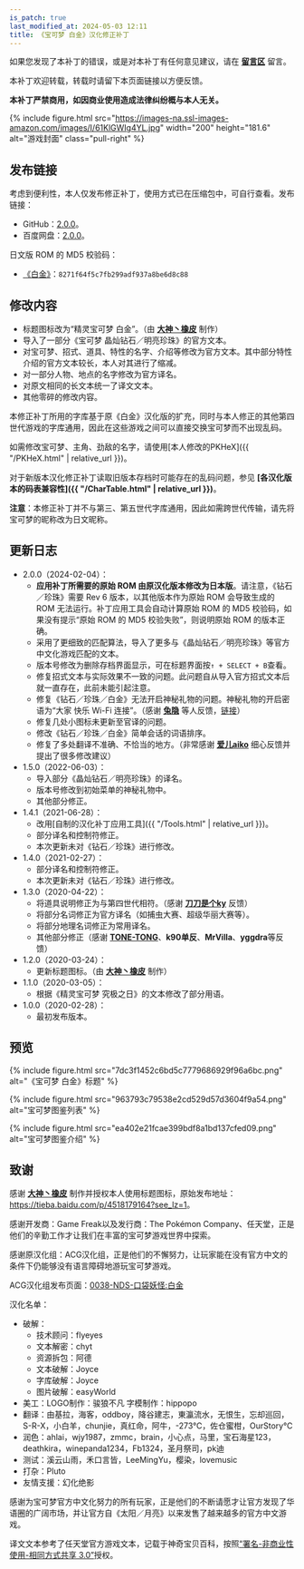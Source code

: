 ```yaml
---
is_patch: true
last_modified_at: 2024-05-03 12:11
title: 《宝可梦 白金》汉化修正补丁
---
```

<div class="alert alert-info" role="alert">
<p>如果您发现了本补丁的错误，或是对本补丁有任何意见建议，请在 <strong><a href="#pg-content-comment" class="alert-link">留言区</a></strong> 留言。</p>
</div>

<div class="alert alert-success" role="alert">
<p>本补丁欢迎转载，转载时请留下本页面链接以方便反馈。</p>
</div>

<div class="alert alert-danger" role="alert">
<p><strong>本补丁严禁商用，如因商业使用造成法律纠纷概与本人无关。</strong></p>
</div>

{% include figure.html src="https://images-na.ssl-images-amazon.com/images/I/61KlGWIg4YL.jpg" width="200" height="181.6" alt="游戏封面" class="pull-right" %}

## 发布链接
考虑到便利性，本人仅发布修正补丁，使用方式已在压缩包中，可自行查看。发布链接：

- GitHub：[2.0.0](https://github.com/Xzonn/PokemonChineseTranslationRevise/releases/tag/v2.0.0)。
- 百度网盘：[2.0.0](https://pan.baidu.com/s/1tLhRCJjMfZJuxZSvD4I1GQ?pwd=pkmn)。

日文版 ROM 的 MD5 校验码：

- [《白金》](https://datomatic.no-intro.org/index.php?page=show_record&s=28&n=2641)：`8271f64f5c7fb299adf937a8be6d8c88`

## 修改内容
- 标题图标改为“精灵宝可梦 白金”。（由 **[大神丶橡皮](https://tieba.baidu.com/home/main?un=%E5%A4%A7%E7%A5%9E%E4%B8%B6%E6%A9%A1%E7%9A%AE&ie=utf-8)** 制作）
- 导入了一部分《宝可梦 晶灿钻石／明亮珍珠》的官方文本。
- 对宝可梦、招式、道具、特性的名字、介绍等修改为官方文本。其中部分特性介绍的官方文本较长，本人对其进行了缩减。
- 对一部分人物、地点的名字修改为官方译名。
- 对原文相同的长文本统一了译文文本。
- 其他零碎的修改内容。

本修正补丁所用的字库基于原《白金》汉化版的扩充，同时与本人修正的其他第四世代游戏的字库通用，因此在这些游戏之间可以直接交换宝可梦而不出现乱码。

如需修改宝可梦、主角、劲敌的名字，请使用[本人修改的PKHeX]({{ "/PKHeX.html" | relative_url }})。

对于新版本汉化修正补丁读取旧版本存档时可能存在的乱码问题，参见 **[各汉化版本的码表兼容性]({{ "/CharTable.html" | relative_url }})**。

<div class="alert alert-warning" role="alert">
<p><strong>注意</strong>：本修正补丁并不与第三、第五世代字库通用，因此如需跨世代传输，请先将宝可梦的昵称改为日文昵称。</p>
</div>

## 更新日志
- 2.0.0（2024-02-04）：
  - **应用补丁所需要的原始 ROM 由原汉化版本修改为日本版**。请注意，《钻石／珍珠》需要 Rev 6 版本，以其他版本作为原始 ROM 会导致生成的 ROM 无法运行。补丁应用工具会自动计算原始 ROM 的 MD5 校验码，如果没有提示“原始 ROM 的 MD5 校验失败”，则说明原始 ROM 的版本正确。
  - 采用了更细致的匹配算法，导入了更多与《晶灿钻石／明亮珍珠》等官方中文化游戏匹配的文本。
  - 版本号修改为删除存档界面显示，可在标题界面按`↑ + SELECT + B`查看。
  - 修复招式文本与实际效果不一致的问题。此问题自从导入官方招式文本后就一直存在，此前未能引起注意。
  - 修复《钻石／珍珠／白金》无法开启神秘礼物的问题。神秘礼物的开启密语为“大家 快乐 Wi-Fi 连接”。（感谢 **[兔隐](https://tieba.baidu.com/home/main?id=tb.1.b078b4c8.5EUyhmk8zkrkK__di08swQ)** 等人反馈，[链接](https://tieba.baidu.com/p/7213514184)）
  - 修复几处小图标未更新至官译的问题。
  - 修改《钻石／珍珠／白金》简单会话的词语排序。
  - 修复了多处翻译不准确、不恰当的地方。（非常感谢 **[爱儿aiko](https://space.bilibili.com/101749351)** 细心反馈并提出了很多修改建议）
- 1.5.0（2022-06-03）：
  - 导入部分《晶灿钻石／明亮珍珠》的译名。
  - 版本号修改到初始菜单的神秘礼物中。
  - 其他部分修正。
- 1.4.1（2021-06-28）：
  - 改用[自制的汉化补丁应用工具]({{ "/Tools.html" | relative_url }})。
  - 部分译名和控制符修正。
  - 本次更新未对《钻石／珍珠》进行修改。
- 1.4.0（2021-02-27）：
  - 部分译名和控制符修正。
  - 本次更新未对《钻石／珍珠》进行修改。
- 1.3.0（2020-04-22）：
  - 将道具说明修正为与第四世代相符。（感谢 **[刀刀是个ky](https://space.bilibili.com/313754647)** 反馈）
  - 将部分名词修正为官方译名（如捕虫大赛、超级华丽大赛等）。
  - 将部分地理名词修正为常用译名。
  - 其他部分修正（感谢 **[TONE-TONG](https://space.bilibili.com/32451014)**、**k90单反**、**MrVilla**、**yggdra**等反馈）
- 1.2.0（2020-03-24）：
  - 更新标题图标。（由 **[大神丶橡皮](https://tieba.baidu.com/home/main?un=%E5%A4%A7%E7%A5%9E%E4%B8%B6%E6%A9%A1%E7%9A%AE&ie=utf-8)** 制作）
- 1.1.0（2020-03-05）：
  - 根据《精灵宝可梦 究极之日》的文本修改了部分用语。
- 1.0.0（2020-02-28）：
  - 最初发布版本。

## 预览
{% include figure.html src="7dc3f1452c6bd5c7779686929f96a6bc.png" alt="《宝可梦 白金》标题" %}

{% include figure.html src="963793c79538e2cd529d57d3604f9a54.png" alt="宝可梦图鉴列表" %}

{% include figure.html src="ea402e21fcae399bdf8a1bd137cfed09.png" alt="宝可梦图鉴介绍" %}

## 致谢
感谢 **[大神丶橡皮](https://tieba.baidu.com/home/main?un=%E5%A4%A7%E7%A5%9E%E4%B8%B6%E6%A9%A1%E7%9A%AE&ie=utf-8)** 制作并授权本人使用标题图标，原始发布地址：<https://tieba.baidu.com/p/4518179164?see_lz=1>。

感谢开发商：Game Freak以及发行商：The Pokémon Company、任天堂，正是他们的辛勤工作才让我们在丰富的宝可梦游戏世界中探索。

感谢原汉化组：ACG汉化组，正是他们的不懈努力，让玩家能在没有官方中文的条件下仍能够没有语言障碍地游玩宝可梦游戏。

ACG汉化组发布页面：[0038-NDS-口袋妖怪:白金](http://zt.tgbus.com/acghh/Work/2009/08/01/1057257087.shtml)

汉化名单：

- 破解：
  - 技术顾问：flyeyes
  - 文本解密：chyt
  - 资源拆包：阿德
  - 文本破解：Joyce
  - 字库破解：Joyce
  - 图片破解：easyWorld
- 美工：LOGO制作：骏狼不凡  字模制作：hippopo
- 翻译：由基拉，海客，oddboy，降谷建志，東瀛流水，无恨生，忘却巡回，S-R-X，小白羊，chunjie，真红命，阿牛，-273℃，佐仓蜜柑，OurStory℃
- 润色：ahlai，wjy1987，zmmc，brain，小心点，马里，宝石海星123，deathkira，winepanda1234，Fb1324，圣月祭司，pk迪
- 测试：溪云山雨，禾口言皆，LeeMingYu，樱染，lovemusic 
- 打杂：Pluto
- 友情支援：幻化绝影

感谢为宝可梦官方中文化努力的所有玩家，正是他们的不断请愿才让官方发现了华语圈的广阔市场，并让官方自《太阳／月亮》以来发售了越来越多的官方中文游戏。

译文文本参考了任天堂官方游戏文本，记载于神奇宝贝百科，按照[“署名-非商业性使用-相同方式共享 3.0”](https://creativecommons.org/licenses/by-nc-sa/3.0/deed.zh)授权。
